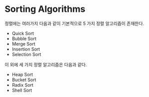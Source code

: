 # Sorting Algorithms

정렬에는 여러가지 다음과 같이 기본적으로 5 가지 정렬 알고리즘이 존재한다.

- Quick Sort
- Bubble Sort
- Merge Sort
- Insertion Sort
- Selection Sort

이 외에 세 가지 정렬 알고리즘은 다음과 같다.

- Heap Sort
- Bucket Sort
- Radix Sort
- Shell Sort
